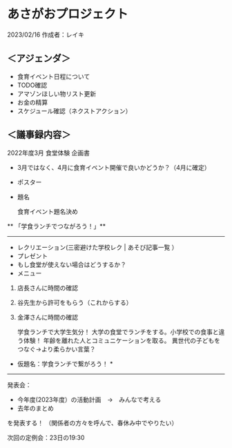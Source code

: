 # あさがおプロジェクト
2023/02/16
作成者：レイキ

## ＜アジェンダ＞
- 食育イベント日程について
- TODO確認
- アマゾンほしい物リスト更新
- お金の精算
- スケジュール確認（ネクストアクション）

## ＜議事録内容＞
2022年度3月 食堂体験 企画書

- 3月ではなく、4月に食育イベント開催で良いかどうか？（4月に確定）
- ポスター
- 題名

  食育イベント題名決め

** 「学食ランチでつながろう！」**
**********************************

- レクリエーション(三密避けた学校レク | あそび記事一覧 ）
- プレゼント
- もし食堂が使えない場合はどうするか？
- メニュー

1. 店長さんに時間の確認
2. 谷先生から許可をもらう（これからする）
3. 金澤さんに時間の確認

    学食ランチで大学生気分！
    大学の食堂でランチをする。小学校での食事と違う体験！
    年齢を離れた人とコミュニケーションを取る。
    異世代の子どもをつなぐ→より柔らかい言葉？

* 仮題名：学食ランチで繋がろう！ *
**********************************

発表会：

- 今年度(2023年度）の活動計画　→　みんなで考える
- 去年のまとめ

を発表する！
（関係者の方々を呼んで、春休み中でやりたい）

次回の定例会：23日の19:30



